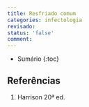 ```yaml
---
title: Resfriado comum
categories: infectologia
revisado: 
status: 'false'
comment:
---
```


* Sumário
{:toc}




## Referências

1. Harrison 20ª ed.